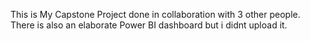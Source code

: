 This is My  Capstone Project done in collaboration with 3 other people. 
There is also an elaborate Power BI dashboard but i didnt upload it. 
